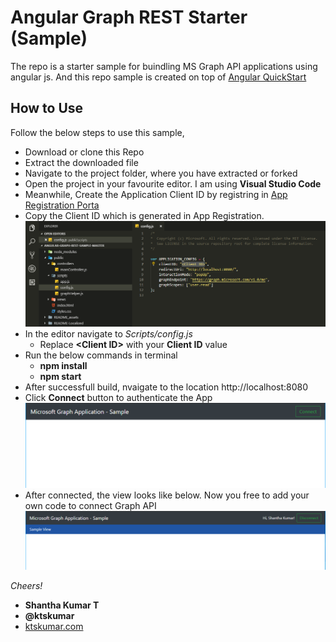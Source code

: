 # Angular Graph REST Starter (Sample)

The repo is a starter sample for buindling MS Graph API applications using angular js. And this repo sample is created on top of [Angular QuickStart](https://developer.microsoft.com/en-us/graph/get-started/angular)

## How to Use ##

Follow the below steps to use this sample,

- Download or clone this Repo
- Extract the downloaded file
- Navigate to the project folder, where you have extracted or forked
- Open the project in your favourite editor. I am using **Visual Studio Code**
- Meanwhile, Create the Application Client ID by registring in [App Registration Porta](https://apps.dev.microsoft.com/)
- Copy the Client ID which is generated in App Registration.
![](https://raw.githubusercontent.com/ktskumar/Images/master/angulargraphrestsample/ClientIdUpdate.png)
- In the editor navigate to *Scripts/config.js*
  - Replace **&#60;Client ID&#62;** with your **Client ID** value
- Run the below commands in terminal
  -  **npm install**
  -  **npm start**
- After successfull build, nvaigate to the location http://localhost:8080
- Click **Connect** button to authenticate the App
![](https://raw.githubusercontent.com/ktskumar/Images/master/angulargraphrestsample/Connect.png)
- After connected, the view looks like below. Now you free to add your own code to connect Graph API
![](https://raw.githubusercontent.com/ktskumar/Images/master/angulargraphrestsample/AfterConnect.png)


*Cheers!*

- **Shantha Kumar T**
- **@ktskumar**
- [ktskumar.com](http://www.ktskumar.com)
